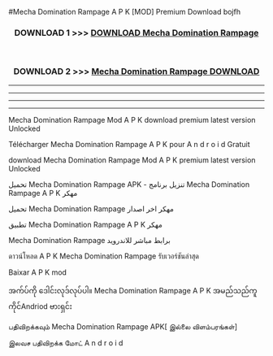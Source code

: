 #Mecha Domination Rampage  A P K [MOD] Premium Download bojfh



<div align="center">

<h3>DOWNLOAD 1 >>> <a href="https://teeasianyam.web.app?sq=Mecha Domination Rampage ">DOWNLOAD Mecha Domination Rampage  </a></h3><br>

<h3>DOWNLOAD 2 >>> <a href="https://teeasianyam.web.app?sq=Mecha Domination Rampage  ">Mecha Domination Rampage   DOWNLOAD </a></h3>

</div>


----------------------------------------------------------

----------------------------------------------------------

----------------------------------------------------------

----------------------------------------------------------


Mecha Domination Rampage   Mod A P K download premium latest version Unlocked

Télécharger Mecha Domination Rampage   A P K pour A n d r o i d Gratuit

download Mecha Domination Rampage   Mod A P K premium latest version Unlocked

تحميل Mecha Domination Rampage   APK - تنزيل برنامج Mecha Domination Rampage   A P K مهكر

تحميل Mecha Domination Rampage   مهكر اخر اصدار

تطبيق Mecha Domination Rampage   A P K مهكر

Mecha Domination Rampage   برابط مباشر للاندرويد

ดาวน์โหลด A P K Mecha Domination Rampage   รับเวอร์ชันล่าสุด

Baixar A P K mod

အက်ပ်ကို ဒေါင်းလုဒ်လုပ်ပါ။ Mecha Domination Rampage   A P K အမည်သည်ကူကိုင်Andriod ဗားရှင်း

பதிவிறக்கவும் Mecha Domination Rampage   APK[ இல்லை விளம்பரங்கள்] 
 
இலவச பதிவிறக்க மோட் A n d r o i d



